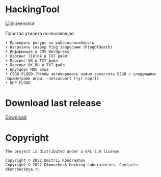 # HackingTool
![Screenshot](https://user-images.githubusercontent.com/79802366/174639396-5b6f3aee-4b85-4cc7-99a4-0b845251c57f.png)

Простая утилита позволяющая:
	
	• Проверить ресурс на работоспособность
	• Нагрузить севрер Ping запросами (PingOfDeath)
	• Информация о CMS Wordpress
	• Парсинг TikTok в TXT файл
	• Парсинг VK в TXT файл
	• Парсинг OK.RU в TXT файл
	• Брутфорс MD5 хэша
	• CSGO FLOOD (Чтобы активировать нужно запустить CSGO с следующими параметрами игры: -netconport [тут порт])
	• UDP FLOOD

# Download last release

<a href='https://github.com/D1moncheck/HackingTool/releases/tag/Release'>Download</a>

# Copyright
	The project is distributed under a GPL-3.0 license
	
	Copyright © 2022 Dmitrii Kondrashov
	Copyright © 2022 D1moncheck Hacking Laboratories. Contacts: dkoncheck@ya.ru

